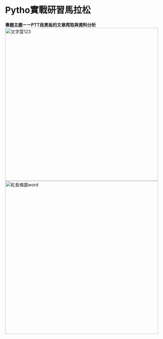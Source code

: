 # Pytho實戰研習馬拉松
**專題主題ーーPTT政黑板的文章爬取與資料分析**
<img width="495" alt="文字雲123" src="(https://user-images.githubusercontent.com/66252302/99868151-f65c6200-2bfa-11eb-8360-ff63e12619c6.png">
<img width="495" alt="紅長條圖word" src="https://user-images.githubusercontent.com/66252302/99226336-8cbc0c80-2824-11eb-8d0a-8c4929487def.PNG">
